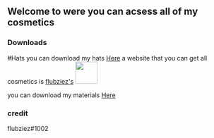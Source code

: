 ## Welcome to were you can acsess all of my cosmetics

### Downloads


#Hats
you can download my hats <a href="https://github.com/IKENV2/Hatz">Here<a/>
 a website that you can get all cosmetics is <a href="https://flubziezxd.github.io/GorillaTagHats/">flubziez's<a/> 
 <img src="https://media.discordapp.net/attachments/815728572479701012/863134741674721340/com.AnotherAxiom.GorillaTag-20210709-150442.jpg?width=593&height=593" height="50"/>
 
you can download my materials <a href="https://github.com/IKENV2/Materials">Here<a/>
 
 


### credit
 flubziez#1002
